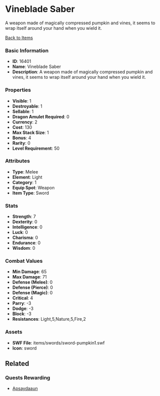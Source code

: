 # Vineblade Saber

A weapon made of magically compressed pumpkin and vines, it seems to wrap itself around your hand when you wield it.

[Back to Items](../items.md)

### Basic Information

- **ID**: 16401
- **Name**: Vineblade Saber
- **Description**: A weapon made of magically compressed pumpkin and vines, it seems to wrap itself around your hand when you wield it.

### Properties

- **Visible**: 1
- **Destroyable**: 1
- **Sellable**: 1
- **Dragon Amulet Required**: 0
- **Currency**: 2
- **Cost**: 130
- **Max Stack Size**: 1
- **Bonus**: 4
- **Rarity**: 0
- **Level Requirement**: 50

### Attributes

- **Type**: Melee
- **Element**: Light
- **Category**: 1
- **Equip Spot**: Weapon
- **Item Type**: Sword

### Stats

- **Strength**: 7
- **Dexterity**: 0
- **Intelligence**: 0
- **Luck**: 0
- **Charisma**: 0
- **Endurance**: 0
- **Wisdom**: 0

### Combat Values

- **Min Damage**: 65
- **Max Damage**: 71
- **Defense (Melee)**: 0
- **Defense (Pierce)**: 0
- **Defense (Magic)**: 0
- **Critical**: 4
- **Parry**: -3
- **Dodge**: -3
- **Block**: -3
- **Resistances**: Light,5,Nature,5,Fire,2

### Assets

- **SWF File**: items/swords/sword-pumpkin1.swf
- **Icon**: sword

## Related

### Quests Rewarding

- [Apsaydaaun](../quests/1386-apsaydaaun.md)

